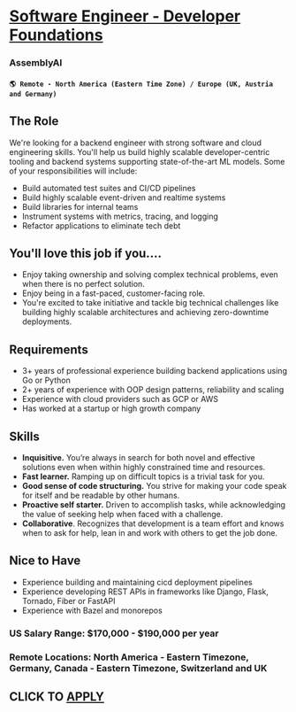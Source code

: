 # [Software Engineer - Developer Foundations](https://www.remotewlb.com/apply/software-engineer-developer-foundations)  
### AssemblyAI  
#### `🌎 Remote - North America (Eastern Time Zone) / Europe (UK, Austria and Germany)`  

## **The Role**

We're looking for a backend engineer with strong software and cloud engineering skills. You'll help us build highly scalable developer-centric tooling and backend systems supporting state-of-the-art ML models. Some of your responsibilities will include:

  * Build automated test suites and CI/CD pipelines
  * Build highly scalable event-driven and realtime systems
  * Build libraries for internal teams
  * Instrument systems with metrics, tracing, and logging
  * Refactor applications to eliminate tech debt

## **You'll love this job if you....**

  * Enjoy taking ownership and solving complex technical problems, even when there is no perfect solution.
  * Enjoy being in a fast-paced, customer-facing role.
  * You're excited to take initiative and tackle big technical challenges like building highly scalable architectures and achieving zero-downtime deployments.

## **Requirements**

  * 3+ years of professional experience building backend applications using Go or Python
  * 2+ years of experience with OOP design patterns, reliability and scaling
  * Experience with cloud providers such as GCP or AWS
  * Has worked at a startup or high growth company

## **Skills**

  * **Inquisitive.** You’re always in search for both novel and effective solutions even when within highly constrained time and resources.
  * **Fast learner.** Ramping up on difficult topics is a trivial task for you.
  * **Good sense of code structuring.** You strive for making your code speak for itself and be readable by other humans.
  * **Proactive self starter.** Driven to accomplish tasks, while acknowledging the value of seeking help when faced with a challenge.
  * **Collaborative**. Recognizes that development is a team effort and knows when to ask for help, lean in and work with others to get the job done. 

## **Nice to Have**

  * Experience building and maintaining cicd deployment pipelines
  * Experience developing REST APIs in frameworks like Django, Flask, Tornado, Fiber or FastAPI
  * Experience with Bazel and monorepos

### **US Salary Range: $170,000 - $190,000 per year**

### **Remote Locations: North America - Eastern Timezone, Germany, Canada - Eastern Timezone, Switzerland and UK**

  
## CLICK TO [APPLY](https://www.remotewlb.com/apply/software-engineer-developer-foundations)

